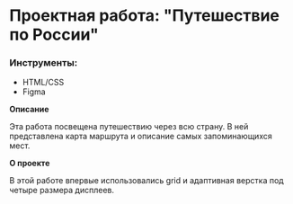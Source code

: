 # Проектная работа: "Путешествие по России"

### Инструменты:
* HTML/CSS
* Figma

**Описание**

Эта работа посвещена путешествию через всю страну. В ней представлена карта маршрута и описание самых запоминающихся мест.

**О проекте**

В этой работе впервые использовались grid и адаптивная верстка под четыре размера дисплеев.
